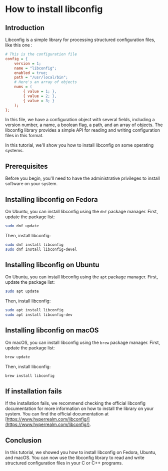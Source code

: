 # How to install libconfig

## Introduction

Libconfig is a simple library for processing structured configuration files, like this one :

```cfg
# This is the configuration file
config = {
    version = 1;
    name = "libconfig";
    enabled = true;
    path = "/usr/local/bin";
    # Here's an array of objects
    nums = (
        { value = 1; },
        { value = 2; },
        { value = 3; }
    );
};
```

In this file, we have a configuration object with several fields, including a version number, a name, a boolean flag, a path, and an array of objects. The libconfig library provides a simple API for reading and writing configuration files in this format.

In this tutorial, we'll show you how to install libconfig on some operating systems.

## Prerequisites

Before you begin, you'll need to have the administrative privileges to install software on your system.

## Installing libconfig on Fedora

On Ubuntu, you can install libconfig using the `dnf` package manager. First, update the package list:

```bash
sudo dnf update
```

Then, install libconfig:

```bash
sudo dnf install libconfig
sudo dnf install libconfig-devel
```

## Installing libconfig on Ubuntu

On Ubuntu, you can install libconfig using the `apt` package manager. First, update the package list:

```bash
sudo apt update
```

Then, install libconfig:

```bash
sudo apt install libconfig
sudo apt install libconfig-dev
```

## Installing libconfig on macOS

On macOS, you can install libconfig using the `brew` package manager. First, update the package list:

```bash
brew update
```

Then, install libconfig:

```bash
brew install libconfig
```

## If installation fails

If the installation fails, we recommend checking the official libconfig documentation for more information on how to install the library on your system. You can find the official documentation at [https://www.hyperrealm.com/libconfig/](https://www.hyperrealm.com/libconfig/).

## Conclusion

In this tutorial, we showed you how to install libconfig on Fedora, Ubuntu, and macOS. You can now use the libconfig library to read and write structured configuration files in your C or C++ programs.
